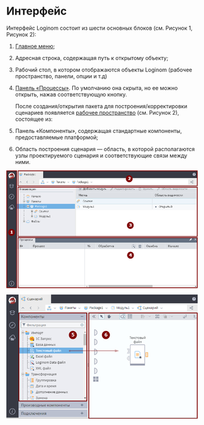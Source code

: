 # Интерфейс

Интерфейс Loginom состоит из шести основных блоков (см. Рисунок 1, Рисунок 2):

1. [Главное меню](./main-menu.md);
2. Адресная строка, содержащая путь к открытому объекту;
3. Рабочий стол, в котором отображаются объекты Loginom (рабочее пространство, панели, опции и т.д)
4. [Панель «Процессы»](./information-panel.md). По умолчанию она скрыта, но ее можно открыть, нажав соответствующую кнопку.

    После создания/открытия пакета для построения/корректировки сценариев появляется [рабочее пространство](./workspace.md) (см. Рисунок 2), состоящее из:
5. Панель «Компоненты», содержащая стандартные компоненты, предоставляемые платформой;
6. Область построения сценария — область, в которой располагаются узлы проектируемого сценария и соответствующие связи между ними.

![Интерфейс Loginom](../quick-start/first-scenario-1.png)

![Область построения сценария и Панель «Компоненты»](../quick-start/first-scenario-2.png)